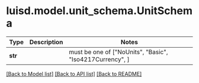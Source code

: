 # luisd.model.unit_schema.UnitSchema

Type | Description | Notes
------------- | ------------- | -------------
**str** |  |  must be one of ["NoUnits", "Basic", "Iso4217Currency", ]

[[Back to Model list]](../../README.md#documentation-for-models) [[Back to API list]](../../README.md#documentation-for-api-endpoints) [[Back to README]](../../README.md)

